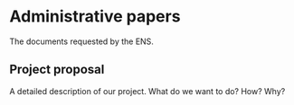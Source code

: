 # Administrative papers

The documents requested by the ENS.


## Project proposal

A detailed description of our project. What do we want to do? How? Why?
